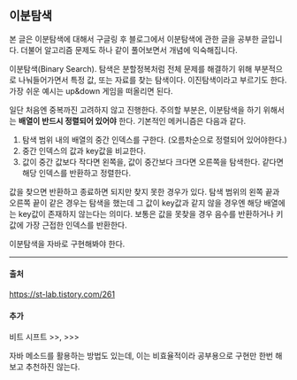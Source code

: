 ## 이분탐색

본 글은 이분탐색에 대해서 구글링 후 블로그에서 이분탐색에 관한 글을 공부한 글입니다. 더불어 알고리즘 문제도 하나 같이 풀어보면서 개념에 익숙해집니다. 

이분탐색(Binary Search). 탐색은 분할정복처럼 전체 문제를 해결하기 위해 부분적으로 나눠들어가면서 특정 값, 또는 자료를 찾는 탐색이다. 이진탐색이라고 부르기도 한다. 가장 쉬운 예시는 up&down 게임을 떠올리면 된다. 

일단 처음엔 중복까진 고려하지 않고 진행한다. 주의할 부분은, 이분탐색을 하기 위해서는 **배열이 반드시 정렬되어 있어야** 한다. 기본적인 메커니즘은 다음과 같다. 

1. 탐색 범위 내의 배열의 중간 인덱스를 구한다. (오름차순으로 정렬되어 있어야한다.)
2. 중간 인덱스의 값과 key값을 비교한다. 
3. 값이 중간 값보다 작다면 왼쪽을, 값이 중간보다 크다면 오른쪽을 탐색한다. 같다면 해당 인덱스를 반환하고 정렬한다. 

값을 찾으면 반환하고 종료하면 되지만 찾지 못한 경우가 있다. 탐색 범위의 왼쪽 끝과 오른쪽 끝이 같은 경우는 탐색을 했는데 그 값이 key값과 같지 않을 경우엔 해당 배열에는 key값이 존재하지 않는다는 의미다. 보통은 값을 못찾을 경우 음수를 반환하거나 키값에 가장 근접한 인덱스를 반환한다. 





이분탐색을 자바로 구현해봐야 한다. 







---

#### 출처

https://st-lab.tistory.com/261



#### 추가
비트 시프트 >>, >>>



자바 메소드를 활용하는 방법도 있는데, 이는 비효율적이라 공부용으로 구현만 한번 해보고 추천하진 않는다. 